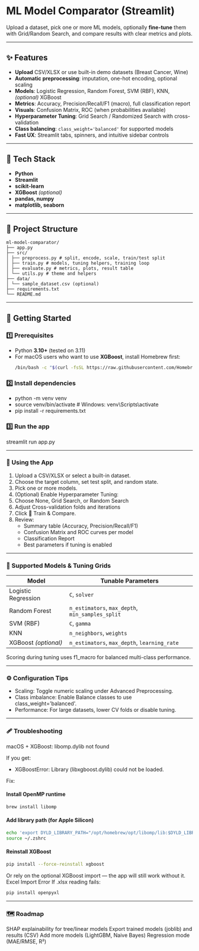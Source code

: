 # ML Model Comparator (Streamlit)

Upload a dataset, pick one or more ML models, optionally **fine-tune** them with Grid/Random Search, and compare results with clear metrics and plots.

---

## ✨ Features

- **Upload** CSV/XLSX or use built-in demo datasets (Breast Cancer, Wine)
- **Automatic preprocessing**: imputation, one-hot encoding, optional scaling
- **Models**: Logistic Regression, Random Forest, SVM (RBF), KNN, *(optional)* XGBoost
- **Metrics**: Accuracy, Precision/Recall/F1 (macro), full classification report
- **Visuals**: Confusion Matrix, ROC (when probabilities available)
- **Hyperparameter Tuning**: Grid Search / Randomized Search with cross-validation
- **Class balancing**: `class_weight='balanced'` for supported models
- **Fast UX**: Streamlit tabs, spinners, and intuitive sidebar controls

---

## 🧱 Tech Stack

- **Python**
- **Streamlit**
- **scikit-learn**
- **XGBoost** *(optional)*
- **pandas, numpy**
- **matplotlib, seaborn**

---

## 📁 Project Structure

```text
ml-model-comparator/
├── app.py
├── src/
│ ├── preprocess.py # split, encode, scale, train/test split
│ ├── train.py # models, tuning helpers, training loop
│ ├── evaluate.py # metrics, plots, result table
│ └── utils.py # theme and helpers
├── data/
│ └── sample_dataset.csv (optional)
├── requirements.txt
└── README.md
```

---

## 🚀 Getting Started

### 1️⃣ Prerequisites

- Python **3.10+** (tested on 3.11)
- For macOS users who want to use **XGBoost**, install Homebrew first:
  ```bash
  /bin/bash -c "$(curl -fsSL https://raw.githubusercontent.com/Homebrew/install/HEAD/install.sh)"

### 2️⃣ Install dependencies

- python -m venv venv
- source venv/bin/activate       # Windows: venv\Scripts\activate
- pip install -r requirements.txt
  
### 3️⃣ Run the app
streamlit run app.py

---

### 🧪 Using the App

1. Upload a CSV/XLSX or select a built-in dataset.
2. Choose the target column, set test split, and random state.
3. Pick one or more models.
4. (Optional) Enable Hyperparameter Tuning:
5. Choose None, Grid Search, or Random Search
6. Adjust Cross-validation folds and iterations
7. Click 🚀 Train & Compare.
8. Review:
    - Summary table (Accuracy, Precision/Recall/F1)
    - Confusion Matrix and ROC curves per model
    - Classification Report
    - Best parameters if tuning is enabled
  
---

### 🤖 Supported Models & Tuning Grids
| Model                | Tunable Parameters                               |
| -------------------- | ------------------------------------------------ |
| Logistic Regression  | `C`, `solver`                                    |
| Random Forest        | `n_estimators`, `max_depth`, `min_samples_split` |
| SVM (RBF)            | `C`, `gamma`                                     |
| KNN                  | `n_neighbors`, `weights`                         |
| XGBoost *(optional)* | `n_estimators`, `max_depth`, `learning_rate`     |

Scoring during tuning uses f1_macro for balanced multi-class performance.

---

### ⚙️ Configuration Tips
- Scaling: Toggle numeric scaling under Advanced Preprocessing.
- Class imbalance: Enable Balance classes to use class_weight='balanced'.
- Performance: For large datasets, lower CV folds or disable tuning.

---

### 🩹 Troubleshooting

macOS + XGBoost: libomp.dylib not found

If you get:
- XGBoostError: Library (libxgboost.dylib) could not be loaded.

Fix:
#### Install OpenMP runtime

```bash
brew install libomp
```

#### Add library path (for Apple Silicon)

```bash
echo 'export DYLD_LIBRARY_PATH="/opt/homebrew/opt/libomp/lib:$DYLD_LIBRARY_PATH"' >> ~/.zshrc
source ~/.zshrc
```

#### Reinstall XGBoost

```bash
pip install --force-reinstall xgboost
```
Or rely on the optional XGBoost import — the app will still work without it.
Excel Import Error
If .xlsx reading fails:
```bash
pip install openpyxl
```

---

### 🗺️ Roadmap
 SHAP explainability for tree/linear models
 Export trained models (joblib) and results (CSV)
 Add more models (LightGBM, Naive Bayes)
 Regression mode (MAE/RMSE, R²)
